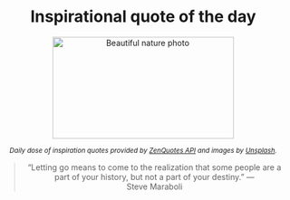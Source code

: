 
<div align="center">

# Inspirational quote of the day

<img src="./data/photo.jpeg" alt="Beautiful nature photo" width="320" height="180">

<sub><i>Daily dose of inspiration quotes provided by [ZenQuotes API](https://zenquotes.io/) and images by [Unsplash](https://unsplash.com/).</i></sub>


<blockquote>&ldquo;Letting go means to come to the realization that some people are a part of your history, but not a part of your destiny.&rdquo; &mdash; <footer>Steve Maraboli</footer></blockquote>

</div>
